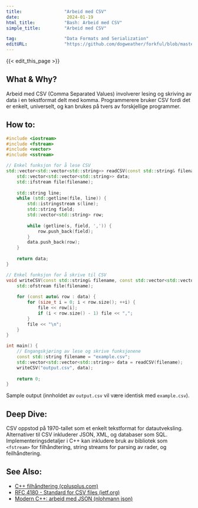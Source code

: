 ```yaml
---
title:                "Arbeid med CSV"
date:                  2024-01-19
html_title:           "Bash: Arbeid med CSV"
simple_title:         "Arbeid med CSV"

tag:                  "Data Formats and Serialization"
editURL:              "https://github.com/dogweather/forkful/blob/master/content/no/cpp/working-with-csv.md"
---
```


{{< edit_this_page >}}

## What & Why?
Arbeid med CSV (Comma Separated Values) involverer lesing og skriving av data i en tekstformat delt med komma. Programmerere bruker CSV fordi det er enkelt, universelt, og kan brukes på tvers av forskjellige programmer.

## How to:
```C++
#include <iostream>
#include <fstream>
#include <vector>
#include <sstream>

// Enkel funksjon for å lese CSV
std::vector<std::vector<std::string>> readCSV(const std::string& filename) {
    std::vector<std::vector<std::string>> data;
    std::ifstream file(filename);
    
    std::string line;
    while (std::getline(file, line)) {
        std::istringstream s(line);
        std::string field;
        std::vector<std::string> row;
        
        while (getline(s, field, ',')) {
            row.push_back(field);
        }
        data.push_back(row);
    }
    
    return data;
}

// Enkel funksjon for å skrive til CSV
void writeCSV(const std::string& filename, const std::vector<std::vector<std::string>>& data) {
    std::ofstream file(filename);
    
    for (const auto& row : data) {
        for (size_t i = 0; i < row.size(); ++i) {
            file << row[i];
            if (i < row.size() - 1) file << ",";
        }
        file << "\n";
    }
}

int main() {
    // Engangskjøring av lese og skrive funksjonene
    const std::string filename = "example.csv";
    std::vector<std::vector<std::string>> data = readCSV(filename);
    writeCSV("output.csv", data);
    
    return 0;
}
```
Sample output (innholdet av `output.csv` vil være identisk med `example.csv`).

## Deep Dive:
CSV oppstod på 1970-tallet som et enkelt tekstformat for datautveksling. Alternativer til CSV inkluderer JSON, XML, og databaser som SQL. Implementeringsdetaljer i C++ kan inkludere bruk av bibliotek som `<fstream>` for filhåndtering, string streams for parsing av rader, og feilhåndtering.

## See Also:
- [C++ filhåndtering (cplusplus.com)](https://www.cplusplus.com/reference/fstream/)
- [RFC 4180 - Standard for CSV files (ietf.org)](https://tools.ietf.org/html/rfc4180)
- [Modern C++: arbeid med JSON (nlohmann json)](https://github.com/nlohmann/json)
